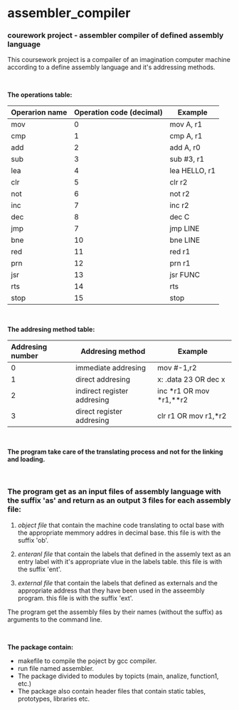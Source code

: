 # assembler_compiler
### courework project - assembler compiler of defined assembly language

This coursework project is a compailer of an imagination computer machine according to a define assembly language and it's addressing methods.

<br/>

**The operations table:**  

| Operarion name | Operation code (decimal) | Example |
| --------------|:-------------------------|--------|
| mov |0| mov A, r1 |
| cmp |1| cmp A, r1 |
| add |2| add A, r0 |
| sub |3| sub #3, r1 |
| lea |4| lea HELLO, r1 |
| clr |5| clr r2 |
| not |6| not r2 |
| inc |7| inc r2 |
| dec |8| dec C |
| jmp |7| jmp LINE |
| bne |10| bne LINE |
| red |11| red r1 |
| prn |12| prn r1 |
| jsr |13| jsr FUNC |
| rts |14| rts |
| stop |15| stop |


<br/>



**The addresing method table:**

	
| Addresing number | Addresing method | Example |
|:--------------|---------------|---------------|
| 0 |immediate addresing| mov #-1,r2 |
| 1 |direct addresing| x: .data 23 OR dec x |
| 2 |indirect register addresing| inc *r1 OR mov *r1,**r2 |
| 3 |direct register addresing| clr r1 OR  mov r1,*r2 |


<br/>


 **The program take care of the translating process and not for the linking and loading.**


<br/>


### The program get as an input files of assembly language with the suffix 'as' and return as an output 3 files for each assembly file: ###

1. *object file* that contain the machine code translating to octal base with the appropriate memmory addres in decimal base.
this file is with the suffix 'ob'.

2. *enteranl file* that contain the labels that defined in the assemly text as an entry label with it's appropriate vlue in the labels table.
this file is with the suffix 'ent'.

3. *external file* that contain the labels that defined as externals and the appropriate address that they have been used in the asseembly program. this file is with the suffix 'ext'.

The program get the assembly files by their names (without the suffix) as arguments to the command line.

<br/>

**The package contain:**
- makefile to compile the poject by gcc compiler.
- run file named assembler.
- The package divided to modules by topicts (main, analize, function1, etc.)
- The package also contain header files that contain static tables, prototypes, libraries etc.
